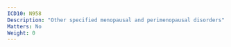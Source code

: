 ```yaml
---
ICD10: N958
Description: "Other specified menopausal and perimenopausal disorders"
Matters: No
Weight: 0
---
```


